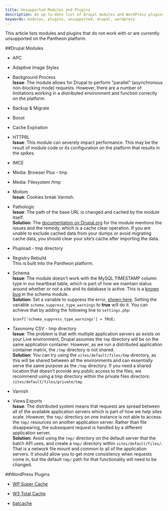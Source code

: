 ```yaml
---
title: Unsupported Modules and Plugins
description: An up-to-date list of Drupal modules and WordPress plugins Pantheon does not support.
keywords: modules, plugins, unsupported, drupal, wordpress
---
```

This article lists modules and plugins that do not work with or are currently unsupported on the Pantheon platform.

##Drupal Modules

- APC

- Adaptive Image Styles

- Background Process  
**Issue**: The module allows for Drupal to perform "parallel" (asynchronous non-blocking mode) requests. However, there are a number of limitations working in a distributed environment and function correctly on the platform.

- Backup & Migrate

- Boost

- Cache Expiration

- HTTPRL  
**Issue**: This module can severely impact performance. This may be the result of module code or its configuration on the platform that results in the spikes.

- IMCE

- Media: Browser Plus - tmp

- Media: Filesystem /tmp

- Mollom  
 **Issue**: Cookies break Varnish.

- Pathologic  
 **Issue**: The path of the base URL is changed and cached by the module itself.  
 **Solution**: The [documentation on Drupal.org](https://drupal.org/node/257026) for the module mentions the issues and the remedy, which is a cache clear operation. If you are unable to exclude cached data from your dumps or avoid migrating cache data, you should clear your site’s cache after importing the data.

- Plupload - tmp directory

- Registry Rebuild  
This is built into the Pantheon platform.

- Schema  
**Issue**: The module doesn't work with the MySQL TIMESTAMP column type in our heartbeat table, which is part of how we maintain status around whether or not a site and its database is active. This is a [known bug](https://drupal.org/node/468644) in the schema module.  
**Solution**: Set a variable to suppress the error, [shown here](http://drupalcode.org/project/schema.git/blob/08b02458694d186f8ab3bd0b24fbc738f9271108:/schema.module#l372). Setting the variable `schema_suppress_type_warnings` to **true** will do it. You can achieve that by adding the following line to `settings.php`:  
   ```
   $conf[‘schema_suppress_type_warnings’] = TRUE;
   ```

- Taxonomy CSV - tmp directory  
  **Issue**: The problem is that with multiple application servers as exists on your Live environment, Drupal assumes the `tmp` directory will be on the same application container. However, as we run a distributed application container matrix, the `/tmp` directory is not shared.  
  **Solution**: You can try using the `sites/default/files/tmp` directory, as this will be shared between all the environments and can essentially serve the same purpose as the `/tmp` directory. If you need a shared location that doesn’t provide any public access to the files, we recommend using a tmp directory within the private files directors: `sites/default/files/private/tmp`.

- Varnish

- Views Exports  
 **Issue**: The distributed system means that requests are spread between all of the available application servers which is part of how we help sites scale. However, the `tmp/` directory on one instance is not able to access the `tmp/` resources on another application server. Rather than file disappearing, the subsequent request is handled by a different application server.  
 **Solution**: Avoid using the `tmp/` directory on the default server that the batch API uses, and create a `tmp/` directory within `sites/default/files/`. That is a network file mount and common to all of the application servers. It should allow you to get more consistency when requests come in, but the default `tmp/` path for that functionality will need to be changed.

##WordPress Plugins

- [WP Super Cache](https://wordpress.org/plugins/wp-super-cache/)

- [W3 Total Cache](https://wordpress.org/plugins/w3-total-cache/)

- [batcache](https://wordpress.org/plugins/batcache/)
